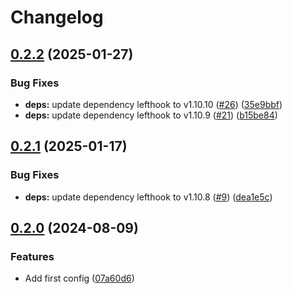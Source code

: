 # Changelog

## [0.2.2](https://github.com/m1sk9/renovate-config/compare/renovate-config-v0.2.1...renovate-config-v0.2.2) (2025-01-27)


### Bug Fixes

* **deps:** update dependency lefthook to v1.10.10 ([#26](https://github.com/m1sk9/renovate-config/issues/26)) ([35e9bbf](https://github.com/m1sk9/renovate-config/commit/35e9bbfd70604a4b1b88499bb1d378e9b6129009))
* **deps:** update dependency lefthook to v1.10.9 ([#21](https://github.com/m1sk9/renovate-config/issues/21)) ([b15be84](https://github.com/m1sk9/renovate-config/commit/b15be84a7b758319704f3c24b341ef688bcd604d))

## [0.2.1](https://github.com/m1sk9/renovate-config/compare/renovate-config-v0.2.0...renovate-config-v0.2.1) (2025-01-17)


### Bug Fixes

* **deps:** update dependency lefthook to v1.10.8 ([#9](https://github.com/m1sk9/renovate-config/issues/9)) ([dea1e5c](https://github.com/m1sk9/renovate-config/commit/dea1e5c1294a8081be23483fdfffba4c53bda994))

## [0.2.0](https://github.com/m1sk9/renovate-config/compare/renovate-config-v0.1.0...renovate-config-v0.2.0) (2024-08-09)


### Features

* Add first config ([07a60d6](https://github.com/m1sk9/renovate-config/commit/07a60d685992fe8b58380107b172ab66222629fb))
